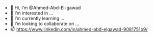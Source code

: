 - 👋 Hi, I’m @Ahmed-Abd-El-gawad
- 👀 I’m interested in ...
- 🌱 I’m currently learning ...
- 💞️ I’m looking to collaborate on ...
- 📫 https://www.linkedin.com/in/ahmed-abd-elgawad-9081751b9/

<!---
Ahmed-Abd-El-gawad/Ahmed-Abd-El-gawad is a ✨ special ✨ repository because its `README.md` (this file) appears on your GitHub profile.
You can click the Preview link to take a look at your changes.
--->
